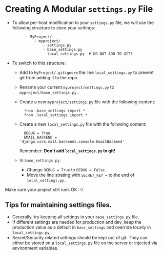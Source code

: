 # Creating A Modular `settings.py` File
- To allow per-host modification to your `settings.py` file, we will use the following structure to store your settings:

            - MyProject/
                - myproject/
                    - settings.py
                    - base_settings.py
                    - local_settings.py  # DO NOT ADD TO GIT!

- To switch to this structure:
    - Add to `MyProject/.gitignore` the line `local_settings.py` to prevent git from adding it to the repo.
    - Rename your current `myproject/settings.py` to `myproject/base_settings.py` .
    - Create a new `myproject/settings.py` file with the following content:

            from .base_settings import *
            from .local_settings import *

    - Create a new `local_settings.py` file with the follwoing content:

            DEBUG = True
            EMAIL_BACKEND = 'django.core.mail.backends.console.EmailBackend'

        Remember: **Don't add `local_settings.py` to git!**

    - In `base_settings.py`:
        - Change `DEBUG = True` to `DEBUG = False`.
        - Move the line strating with `SECRET_KEY =` to the end of `local_settings.py` .

Make sure your project still runs OK :-)

## Tips for maintaining settings files.
* Generally, try keeping all settings in your `base_settings.py` file.
* If different settings are needed for production and dev, keep the production value as a default in `base_settings` and override locally in `local_settings.py`.
* Secret/Security related settings should be kept out of git.  They can either be stored on a `local_settings.py` file on the server or injected via environment variables.
